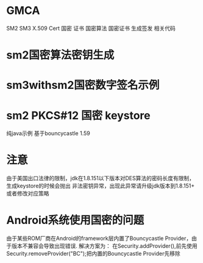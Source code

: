# GMCA

SM2 SM3 X.509 Cert 国密 证书 国密算法 国密证书 生成签发 相关代码 

# sm2国密算法密钥生成
# sm3withsm2国密数字签名示例
# sm2 PKCS#12 国密 keystore

纯java示例 基于bouncycastle 1.59

# 注意   
由于美国出口法律的限制，jdk在1.8.151以下版本对DES算法的密码长度有限制，生成keystore的时候会抛出 非法密钥异常，出现此异常请升级jdk版本到1.8.151+ 或者修改对应策略

# Android系统使用国密的问题
由于某些ROM厂商在Android的framework层内置了Bouncycastle Provider，由于版本不兼容会导致出现错误. 
解决方案为：
在Security.addProvider(),前先使用Security.removeProvider("BC");把内置的Bouncycastle Provider先移除

